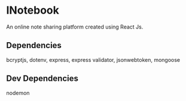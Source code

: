 # INotebook
An online note sharing platform created using React Js.

## Dependencies
bcryptjs, dotenv, express, express validator, jsonwebtoken, mongoose

## Dev Dependencies
nodemon